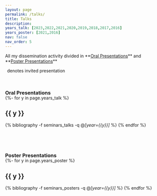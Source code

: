 ```yaml
---
layout: page
permalink: /talks/
title: Talks
description: 
years_talk: [2023,2022,2021,2020,2019,2018,2017,2016]
years_poster: [2021,2016]
nav: false
nav_order: 5
---
```



<p markdown="1"> 
All my dissemination activity divided in **<a href="#talk">Oral Presentations</a>** and **<a href="#poster">Poster Presentations</a>**
</p>

<p>
<i class="fas fa-envelope"></i> &thinsp; denotes invited presentation
</p>




<div class="publications">


<a id="talk"><h3 style="margin-top: 3.3rem; margin-bottom: -1.0rem;"><b>Oral Presentations</b></h3></a>

{%- for y in page.years_talk %}    
    <h2 class="year">{{ y }}</h2>
        {% bibliography -f seminars_talks -q @*[year={{y}}]* %}
{% endfor %}




<a id="poster"><h3 style="margin-top: 5rem; margin-bottom: -1.0rem;"><b>Poster Presentations</b></h3></a>

{%- for y in page.years_poster %}    
    <h2 class="year">{{ y }}</h2>
        {% bibliography -f seminars_posters -q @*[year={{y}}]* %}
{% endfor %}


</div>